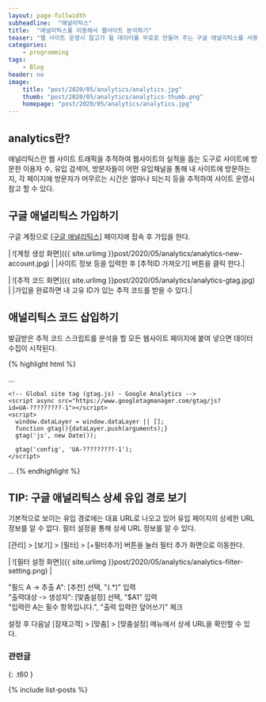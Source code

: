 ```yaml
---
layout: page-fullwidth
subheadline:  "애널리틱스"
title:  "애널리틱스를 이용해서 웹사이트 분석하기"
teaser: "웹 사이트 운영시 참고가 될 데이터를 무료로 만들어 주는 구글 애널리틱스를 사용하는 방법"
categories:
    - programming
tags:
    - Blog
header: no
image:
    title: "post/2020/05/analytics/analytics.jpg"
    thumb: "post/2020/05/analytics/analytics-thumb.png"
    homepage: "post/2020/05/analytics/analytics.jpg"
---
```

<!--more-->

## analytics란?

애널리틱스란 웹 사이트 트래픽을 추적하여 웹사이트의 실적을 돕는 도구로 사이트에 방문한 이용자 수, 유입 검색어, 방문자들이 어떤 유입채널을 통해 내 사이트에 방문하는지, 각 페이지에 방문자가 머무르는 시간은 얼마나 되는지 등을 추적하여 사이트 운영시 참고 할 수 있다.



## 구글 애널리틱스 가입하기

구글 계정으로 [[구글 애널리틱스]](https://analytics.google.com/analytics/web/) 페이지에 접속 후 가입을 한다.  

| ![계정 생성 화면]({{ site.urlimg }}post/2020/05/analytics/analytics-new-account.jpg) |
|사이트 정보 등을 입력한 후 [추적ID 가져오기] 버튼을 클릭 한다.|


| ![추적 코드 화면]({{ site.urlimg }}post/2020/05/analytics/analytics-gtag.jpg) |
|가입을 완료하면 내 고유 ID가 있는 추적 코드를 받을 수 있다.|


## 애널리틱스 코드 삽입하기

발급받은 추적 코드 스크립트를 분석을 할 모든 웹사이트 페이지에 붙여 넣으면 데이터 수집이 시작된다. 

{% highlight html %}
<html>
  <head>
  	...
	
    <!-- Global site tag (gtag.js) - Google Analytics -->
    <script async src="https://www.googletagmanager.com/gtag/js?id=UA-?????????-1"></script>
    <script>
      window.dataLayer = window.dataLayer || [];
      function gtag(){dataLayer.push(arguments);}
      gtag('js', new Date());
    
      gtag('config', 'UA-?????????-1');
    </script>
  </head>
  <body>
  	...
  </body>
</html>
{% endhighlight %}



## TIP: 구글 애널리틱스 상세 유입 경로 보기

기본적으로 보이는 유입 경로에는 대표 URL로 나오고 있어 유입 페이지의 상세한 URL정보를 알 수 없다. 필터 설정을 통해 상세 URL 정보를 알 수 있다.

[관리] > [보기] > [필터] > [+필터추가] 버튼을 눌러 필터 추가 화면으로 이동한다.  


| ![필터 설정 화면]({{ site.urlimg }}post/2020/05/analytics/analytics-filter-setting.png) |
 
"필드 A -> 추출 A": [추천] 선택, "(.*)" 입력  
"출력대상 -> 생성자": [맟춤설정] 선택,  "$A1" 입력  
"입력란 A는 필수 항목입니다.", "출력 입력란 덮어쓰기" 체크  

설정 후 다음날 [잠재고객] > [맞춤] > [맞춤설정] 메뉴에서 상세 URL을 확인할 수 있다.


### 관련글
{: .t60 }

{% include list-posts %}